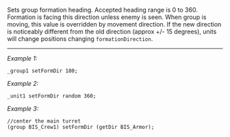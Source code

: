 Sets group formation heading. Accepted heading range is 0 to 360. Formation is facing this direction unless enemy is seen. When group is moving, this value is overridden by movement direction. If the new direction is noticeably different from the old direction (approx +/- 15 degrees), units will change positions changing `formationDirection`.


---
*Example 1:*
```sqf
_group1 setFormDir 180;
```

*Example 2:*
```sqf
_unit1 setFormDir random 360;
```

*Example 3:*
```sqf
//center the main turret
(group BIS_Crew1) setFormDir (getDir BIS_Armor);
```